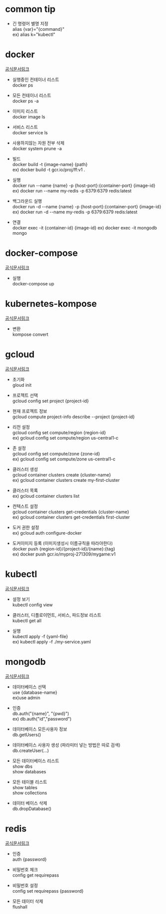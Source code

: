 # common tip  
- 긴 명령어 별명 지정  
alias {var}="{command}"  
ex) alias k="kubectl"  


# docker 
[공식문서링크](https://docs.docker.com/engine/reference/commandline/cli/)  
- 실행중인 컨테이너 리스트  
docker ps  
  
- 모든 컨테이너 리스트  
docker ps -a  
  
- 이미지 리스트  
docker image ls  
  
- 서비스 리스트  
docker service ls  
  
- 사용하지않는 자원 전부 삭제  
docker system prune -a  
  
- 빌드  
docker build -t {image-name} {path}  
ex) docker build -t gcr.io/proj/ff:v1 .  
  
- 실행  
docker run --name {name} -p {host-port}:{container-port} {image-id}  
ex) docker run --name my-redis -p 6379:6379 redis:latest  
  
- 백그라운드 실행    
docker run -d --name {name} -p {host-port}:{container-port} {image-id}    
ex) docker run -d --name my-redis -p 6379:6379 redis:latest  

- 연결   
docker exec -it {container-id} {image-id}
ex) docker exec -it mongodb mongo

# docker-compose 
[공식문서링크](https://docs.docker.com/compose/reference/)   
- 실행  
docker-compose up  

# kubernetes-kompose 
[공식문서링크](https://kubernetes.io/docs/tasks/configure-pod-container/translate-compose-kubernetes/)  
- 변환  
kompose convert  
  
# gcloud 
[공식문서링크](https://cloud.google.com/sdk/gcloud?hl=ko)  
- 초기화  
gloud init  
  
- 프로젝트 선택  
gcloud config set project {project-id}  
  
- 현재 프로젝트 정보  
gcloud compute project-info describe --project {project-id}  
  
- 리전 설정    
gcloud config set compute/region {region-id}  
ex) gcloud config set compute/region us-central1-c  
  
- 존 설정    
gcloud config set compute/zone {zone-id}  
ex) gcloud config set compute/zone us-central1-c  
  
- 클러스터 생성  
gcloud container clusters create {cluster-name}  
ex) gcloud container clusters create my-first-cluster  
  
- 클러스터 목록  
ex) gcloud container clusters list  
  
- 컨텍스트 설정  
gcloud container clusters get-credentials {cluster-name}  
ex) gcloud container clusters get-credentials first-cluster  
  
- 도커 권한 설정  
ex) gcloud auth configure-docker  
  
- 도커이미지 등록 (이미지생성시 이름규칙을 따라야한다)  
docker push {region-id}/{project-id}/{name}:{tag}  
ex) docker push gcr.io/myproj-271309/mygame:v1    

# kubectl 
[공식문서링크](https://kubernetes.io/ko/docs/reference/kubectl/cheatsheet/)  
- 설정 보기  
kubectl config view    
  
- 클러스터, 디플로이먼트, 서비스, 파드정보 리스트  
kubectl get all  
  
- 실행  
kubectl apply -f {yaml-file}  
ex) kubectl apply -f ./my-service.yaml  


# mongodb 
[공식문서링크](https://docs.mongodb.com/manual/mongo/)  
- 데이터베이스 선택  
use {database-name}  
ex)use admin  
  
- 인증  
db.auth("{name}", "{pwd}")  
ex) db.auth("id","password")  
  
- 데이터베이스 모든사용자 정보  
db.getUsers()  
  
- 데이터베이스 사용자 생성 (파라미터 넣는 방법은 따로 검색)  
db.createUser(...)     
  
- 모든 데이터베이스 리스트   
show dbs  
show databases  
  
- 모든 테이블 리스트  
show tables  
show collections  
  
- 데이터 베이스 삭제  
db.dropDatabase()  

# redis 
[공식문서링크](https://redis.io/topics/rediscli)  
- 인증  
auth {password}  

- 비밀번호 체크  
config get requirepass  

- 비밀번호 설정  
config set requirepass {password}  
  
- 모든 데이터 삭제  
flushall  
